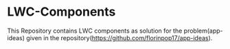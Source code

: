 # LWC-Components

This Repository contains LWC components as solution for the problem(app-ideas) given in the repository(https://github.com/florinpop17/app-ideas).
